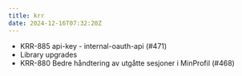 ```yaml
---
title: krr
date: 2024-12-16T07:32:20Z
---
```

- KRR-885 api-key - internal-oauth-api (#471)
- Library upgrades
- KRR-880 Bedre håndtering av utgåtte sesjoner i MinProfil (#468)


